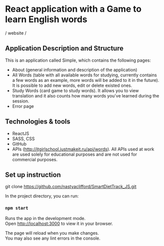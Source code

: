 # React application with a Game to learn English words

/ website /

## Application Description and Structure

This is an application called Simple, which contains the following pages: 
- About (general information and description of the application)
- All Words (table with all available words for studying, currently contains a few words as an example, more words will be added to it in the future). It is possible to add new words, edit or delete existed ones.
- Study Words (card game to study words). It allows you to view translation and it also counts how many words you've learned during the session.
- Error page

## Technologies & tools 

* ReactJS
* SASS, CSS
* GitHub
* APIs (http://itgirlschool.justmakeit.ru/api/words). All APIs used at work are used solely for educational purposes and are not used for commercial purposes.


## Set up instruction

git clone https://github.com/nastyaclifford/SmartDietTrack_JS.git

In the project directory, you can run:

### `npm start`

Runs the app in the development mode.\
Open [http://localhost:3000](http://localhost:3000) to view it in your browser.

The page will reload when you make changes.\
You may also see any lint errors in the console.

